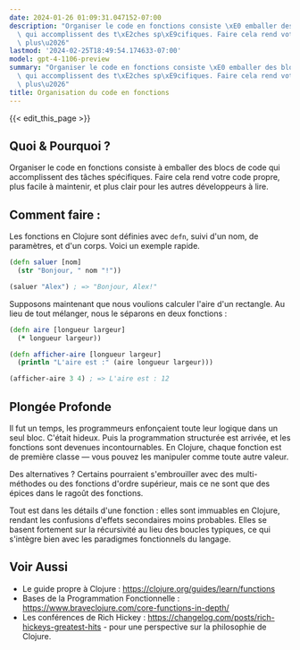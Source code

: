 ```yaml
---
date: 2024-01-26 01:09:31.047152-07:00
description: "Organiser le code en fonctions consiste \xE0 emballer des blocs de code\
  \ qui accomplissent des t\xE2ches sp\xE9cifiques. Faire cela rend votre code propre,\
  \ plus\u2026"
lastmod: '2024-02-25T18:49:54.174633-07:00'
model: gpt-4-1106-preview
summary: "Organiser le code en fonctions consiste \xE0 emballer des blocs de code\
  \ qui accomplissent des t\xE2ches sp\xE9cifiques. Faire cela rend votre code propre,\
  \ plus\u2026"
title: Organisation du code en fonctions
---
```


{{< edit_this_page >}}

## Quoi & Pourquoi ?

Organiser le code en fonctions consiste à emballer des blocs de code qui accomplissent des tâches spécifiques. Faire cela rend votre code propre, plus facile à maintenir, et plus clair pour les autres développeurs à lire.

## Comment faire :

Les fonctions en Clojure sont définies avec `defn`, suivi d'un nom, de paramètres, et d'un corps. Voici un exemple rapide.

```Clojure
(defn saluer [nom]
  (str "Bonjour, " nom "!"))

(saluer "Alex") ; => "Bonjour, Alex!"
```

Supposons maintenant que nous voulions calculer l'aire d'un rectangle. Au lieu de tout mélanger, nous le séparons en deux fonctions :

```Clojure
(defn aire [longueur largeur]
  (* longueur largeur))

(defn afficher-aire [longueur largeur]
  (println "L'aire est :" (aire longueur largeur)))

(afficher-aire 3 4) ; => L'aire est : 12
```

## Plongée Profonde

Il fut un temps, les programmeurs enfonçaient toute leur logique dans un seul bloc. C'était hideux. Puis la programmation structurée est arrivée, et les fonctions sont devenues incontournables. En Clojure, chaque fonction est de première classe — vous pouvez les manipuler comme toute autre valeur.

Des alternatives ? Certains pourraient s'embrouiller avec des multi-méthodes ou des fonctions d'ordre supérieur, mais ce ne sont que des épices dans le ragoût des fonctions.

Tout est dans les détails d'une fonction : elles sont immuables en Clojure, rendant les confusions d'effets secondaires moins probables. Elles se basent fortement sur la récursivité au lieu des boucles typiques, ce qui s'intègre bien avec les paradigmes fonctionnels du langage.

## Voir Aussi

- Le guide propre à Clojure : https://clojure.org/guides/learn/functions
- Bases de la Programmation Fonctionnelle : https://www.braveclojure.com/core-functions-in-depth/
- Les conférences de Rich Hickey : https://changelog.com/posts/rich-hickeys-greatest-hits - pour une perspective sur la philosophie de Clojure.
